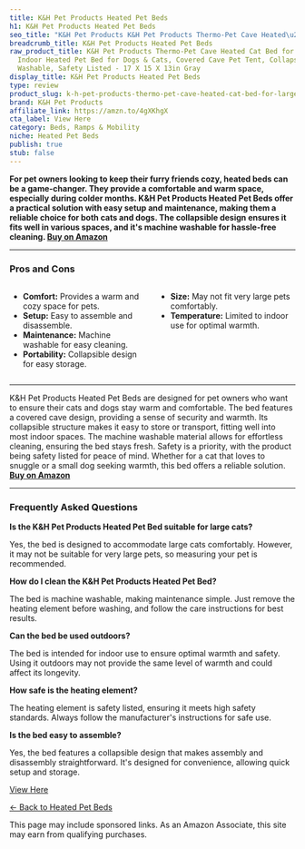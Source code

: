 ```yaml
---
title: K&H Pet Products Heated Pet Beds
h1: K&H Pet Products Heated Pet Beds
seo_title: "K&H Pet Products K&H Pet Products Thermo-Pet Cave Heated\u2026"
breadcrumb_title: K&H Pet Products Heated Pet Beds
raw_product_title: K&H Pet Products Thermo-Pet Cave Heated Cat Bed for Large Cats,
  Indoor Heated Pet Bed for Dogs & Cats, Covered Cave Pet Tent, Collapsible, Machine
  Washable, Safety Listed - 17 X 15 X 13in Gray
display_title: K&H Pet Products Heated Pet Beds
type: review
product_slug: k-h-pet-products-thermo-pet-cave-heated-cat-bed-for-large-cats-indoor-h-679225a6
brand: K&H Pet Products
affiliate_link: https://amzn.to/4gXKhgX
cta_label: View Here
category: Beds, Ramps & Mobility
niche: Heated Pet Beds
publish: true
stub: false
---
```


<div id="intro" class="full-width">
  <p><strong>For pet owners looking to keep their furry friends cozy, heated beds can be a game-changer. They provide a comfortable and warm space, especially during colder months. K&H Pet Products Heated Pet Beds offer a practical solution with easy setup and maintenance, making them a reliable choice for both cats and dogs. The collapsible design ensures it fits well in various spaces, and it's machine washable for hassle-free cleaning. </strong><a href="https://amzn.to/4gXKhgX" rel="nofollow sponsored noopener" target="_blank"><strong>Buy on Amazon</strong></a></p>
</div>

<hr />
<h3 id="pros-cons">Pros and Cons</h3>
<div class="pc-grid" style="display:grid;grid-template-columns:1fr 1fr;gap:16px;">
  <ul>
    <li><strong>Comfort:</strong> Provides a warm and cozy space for pets.</li>
    <li><strong>Setup:</strong> Easy to assemble and disassemble.</li>
    <li><strong>Maintenance:</strong> Machine washable for easy cleaning.</li>
    <li><strong>Portability:</strong> Collapsible design for easy storage.</li>
  </ul>
  <ul>
    <li><strong>Size:</strong> May not fit very large pets comfortably.</li>
    <li><strong>Temperature:</strong> Limited to indoor use for optimal warmth.</li>
  </ul>
</div>
<hr />

<div class="full-width">
  <p>K&H Pet Products Heated Pet Beds are designed for pet owners who want to ensure their cats and dogs stay warm and comfortable. The bed features a covered cave design, providing a sense of security and warmth. Its collapsible structure makes it easy to store or transport, fitting well into most indoor spaces. The machine washable material allows for effortless cleaning, ensuring the bed stays fresh. Safety is a priority, with the product being safety listed for peace of mind. Whether for a cat that loves to snuggle or a small dog seeking warmth, this bed offers a reliable solution. <a href="https://amzn.to/4gXKhgX" rel="nofollow sponsored noopener" target="_blank"><strong>Buy on Amazon</strong></a></p>
</div>

<hr />
<h3 id="faqs">Frequently Asked Questions</h3>

<p><strong>Is the K&H Pet Products Heated Pet Bed suitable for large cats?</strong></p>
<p>Yes, the bed is designed to accommodate large cats comfortably. However, it may not be suitable for very large pets, so measuring your pet is recommended.</p>

<p><strong>How do I clean the K&H Pet Products Heated Pet Bed?</strong></p>
<p>The bed is machine washable, making maintenance simple. Just remove the heating element before washing, and follow the care instructions for best results.</p>

<p><strong>Can the bed be used outdoors?</strong></p>
<p>The bed is intended for indoor use to ensure optimal warmth and safety. Using it outdoors may not provide the same level of warmth and could affect its longevity.</p>

<p><strong>How safe is the heating element?</strong></p>
<p>The heating element is safety listed, ensuring it meets high safety standards. Always follow the manufacturer's instructions for safe use.</p>

<p><strong>Is the bed easy to assemble?</strong></p>
<p>Yes, the bed features a collapsible design that makes assembly and disassembly straightforward. It's designed for convenience, allowing quick setup and storage.</p>
<p><a class="btn" href="https://amzn.to/4gXKhgX" target="_blank" rel="nofollow sponsored noopener">View Here</a></p>
<p><a href="/roundups/beds-ramps-mobility/heated-pet-beds/">← Back to Heated Pet Beds</a></p>
<aside class="disclosure">This page may include sponsored links. As an Amazon Associate, this site may earn from qualifying purchases.</aside>
